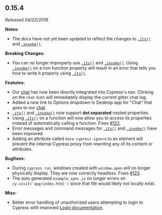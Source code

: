 ## 0.15.4

*Released 04/22/2016*

**Notes:**

- The docs have not yet been updated to reflect the changes to [`.its()`](/api/commands/its) and [`.invoke()`](/api/commands/invoke).

**Breaking Changes:**

- You can no longer improperly use [`.its()`](/api/commands/its) and [`.invoke()`](/api/commands/invoke). Using [`.invoke()`](/api/commands/invoke) on a non function property will result in an error that tells you how to write it properly using [`.its()`](/api/commands/its).

**Features:**

- Our [chat](https://gitter.im/cypress-io/cypress) has now been directly integrated into Cypress's nav. Clicking on the `chat` icon will immediately display the current gitter chat log.
- Added a new link to Options dropdown in Desktop app for "Chat" that goes to our [chat](https://gitter.im/cypress-io/cypress).
- [`.its()`](/api/commands/its) and [`.invoke()`](/api/commands/invoke) now support **dot separated** nested properties.
- Using [`.its()`](/api/commands/its) on a function will now allow you to access its properties instead of automatically calling a function. Fixes [#122](https://github.com/cypress-io/cypress/issues/122).
- Error messages and command messages for [`.its()`](/api/commands/its) and [`.invoke()`](/api/commands/invoke) have been improved.
- Adding an attribute called `data-cypress-ignore` to an element will prevent the internal Cypress proxy from rewriting any of its content or attributes.

**Bugfixes:**

- During `cypress run`, windows created with `window.open` will no longer physically display. They are now correctly headless. Fixes [#123](https://github.com/cypress-io/cypress/issues/123).
- The auto generated `example_spec.js` no longer errors on `cy.visit('app/index.html')` since that file would likely not locally exist.

**Misc:**

- Better error handling of unauthorized users attempting to login to Cypress with improved [Login documentation](/guides/getting-started/installing-cypress).


